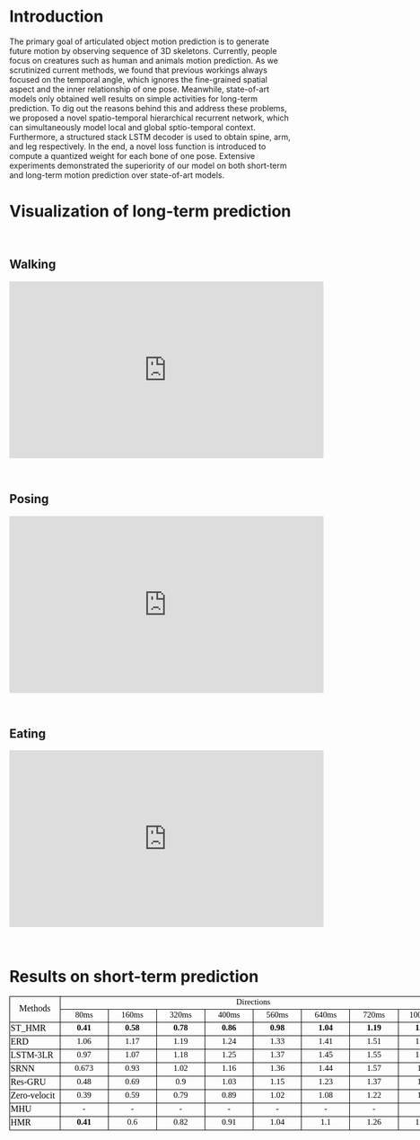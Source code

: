 # Introduction
The primary goal of articulated object motion prediction is to generate future motion by observing sequence of 3D skeletons. Currently, people focus on creatures such as human and animals motion prediction. As we scrutinized current methods, we found that previous workings always focused on the temporal angle, which ignores the fine-grained spatial aspect and the inner relationship of one pose. Meanwhile, state-of-art models only obtained well results on simple activities for long-term prediction. To dig out the reasons behind this and address these problems, we proposed a novel spatio-temporal hierarchical recurrent network, which can simultaneously model local and global sptio-temporal context. Furthermore, a structured stack LSTM decoder is used to obtain spine, arm, and leg respectively. In the end, a novel loss function is introduced to compute a quantized weight for each bone of one pose. Extensive experiments demonstrated the superiority of our model on both short-term and long-term motion prediction over state-of-art models.

# Visualization of long-term prediction

&nbsp;&nbsp;

## Walking


<center><iframe width="560" height="315" src="https://www.youtube.com/embed/4Z1IWTl-_7w" frameborder="0" allow="accelerometer; autoplay; encrypted-media; gyroscope; picture-in-picture" allowfullscreen></iframe></center>

&nbsp;

## Posing


<center><iframe width="560" height="315" src="https://www.youtube.com/embed/UptXczFf6Ro" frameborder="0" allow="accelerometer; autoplay; encrypted-media; gyroscope; picture-in-picture" allowfullscreen></iframe></center>

&nbsp;

## Eating


<center><iframe width="560" height="315" src="https://www.youtube.com/embed/Scur-WShQ5Y" frameborder="0" allow="accelerometer; autoplay; encrypted-media; gyroscope; picture-in-picture" allowfullscreen></iframe></center>

&nbsp;

# Results on short-term prediction


<style id="工作簿1_25555_Styles">
<!--table
	{mso-displayed-decimal-separator:"\.";
	mso-displayed-thousand-separator:"\,";}
@page
	{margin:.75in .7in .75in .7in;
	mso-header-margin:.3in;
	mso-footer-margin:.3in;}
.font5
	{color:windowtext;
	font-size:9.0pt;
	font-weight:400;
	font-style:normal;
	text-decoration:none;
	font-family:等线;
	mso-generic-font-family:auto;
	mso-font-charset:134;}
tr
	{mso-height-source:auto;
	mso-ruby-visibility:none;}
col
	{mso-width-source:auto;
	mso-ruby-visibility:none;}
br
	{mso-data-placement:same-cell;}
.style0
	{mso-number-format:General;
	text-align:general;
	vertical-align:middle;
	white-space:nowrap;
	mso-rotate:0;
	mso-background-source:auto;
	mso-pattern:auto;
	color:black;
	font-size:12.0pt;
	font-weight:400;
	font-style:normal;
	text-decoration:none;
	font-family:等线;
	mso-generic-font-family:auto;
	mso-font-charset:134;
	border:none;
	mso-protection:locked visible;
	mso-style-name:常规;
	mso-style-id:0;}
.style26
	{background:#C6EFCE;
	mso-pattern:black none;
	color:#006100;
	font-size:12.0pt;
	font-weight:400;
	font-style:normal;
	text-decoration:none;
	font-family:等线;
	mso-generic-font-family:auto;
	mso-font-charset:134;
	mso-style-name:好;
	mso-style-id:26;}
.style35
	{background:#FFFFCC;
	mso-pattern:black none;
	border:.5pt solid #B2B2B2;
	mso-style-name:注释;
	mso-style-id:10;}
td
	{mso-style-parent:style0;
	padding-top:1px;
	padding-right:1px;
	padding-left:1px;
	mso-ignore:padding;
	color:black;
	font-size:12.0pt;
	font-weight:400;
	font-style:normal;
	text-decoration:none;
	font-family:等线;
	mso-generic-font-family:auto;
	mso-font-charset:134;
	mso-number-format:General;
	text-align:general;
	vertical-align:middle;
	border:none;
	mso-background-source:auto;
	mso-pattern:auto;
	mso-protection:locked visible;
	white-space:nowrap;
	mso-rotate:0;}
.xl65
	{mso-style-parent:style35;
	font-size:11.0pt;
	font-weight:700;
	text-align:center;
	border:.5pt solid windowtext;}
.xl66
	{mso-style-parent:style26;
	font-size:11.0pt;
	font-weight:700;
	text-align:center;
	border:.5pt solid windowtext;}
.xl67
	{mso-style-parent:style35;
	font-size:11.0pt;
	text-align:center;
	border:.5pt solid windowtext;}
.xl68
	{mso-style-parent:style0;
	font-size:11.0pt;
	text-align:center;
	border:.5pt solid windowtext;}
.xl69
	{mso-style-parent:style0;
	text-align:center;
	border:.5pt solid windowtext;}
.xl70
	{mso-style-parent:style0;
	border:.5pt solid windowtext;}
ruby
	{ruby-align:left;}
rt
	{color:windowtext;
	font-size:9.0pt;
	font-weight:400;
	font-style:normal;
	text-decoration:none;
	font-family:等线;
	mso-generic-font-family:auto;
	mso-font-charset:134;
	mso-char-type:none;
	display:none;}
-->
</style>

<table border=0 cellpadding=0 cellspacing=0 width=783 style='border-collapse:
 collapse;table-layout:fixed;width:585pt'>
 <col width=87 span=9 style='width:65pt'>
 <tr height=21 style='height:16.0pt'>
  <td rowspan=2 height=42 class=xl69 width=87 style='height:32.0pt;width:65pt'>Methods</td>
  <td colspan=8 class=xl68 width=696 style='border-left:none;width:520pt'>Directions</td>
 </tr>
 <tr height=21 style='height:16.0pt'>
  <td height=21 class=xl68 style='height:16.0pt;border-top:none;border-left:
  none'>80ms</td>
  <td class=xl68 style='border-top:none;border-left:none'>160ms</td>
  <td class=xl68 style='border-top:none;border-left:none'>320ms</td>
  <td class=xl68 style='border-top:none;border-left:none'>400ms</td>
  <td class=xl68 style='border-top:none;border-left:none'>560ms</td>
  <td class=xl68 style='border-top:none;border-left:none'>640ms</td>
  <td class=xl68 style='border-top:none;border-left:none'>720ms</td>
  <td class=xl68 style='border-top:none;border-left:none'>1000ms</td>
 </tr>
 <tr height=21 style='height:16.0pt'>
  <td height=21 class=xl70 style='height:16.0pt;border-top:none'>ST_HMR</td>
  <td class=xl66 style='border-top:none;border-left:none'>0.41</td>
  <td class=xl66 style='border-top:none;border-left:none'>0.58</td>
  <td class=xl66 style='border-top:none;border-left:none'>0.78</td>
  <td class=xl66 style='border-top:none;border-left:none'>0.86</td>
  <td class=xl66 style='border-top:none;border-left:none'>0.98</td>
  <td class=xl66 style='border-top:none;border-left:none'>1.04</td>
  <td class=xl66 style='border-top:none;border-left:none'>1.19</td>
  <td class=xl66 style='border-top:none;border-left:none'>1.48</td>
 </tr>
 <tr height=21 style='height:16.0pt'>
  <td height=21 class=xl70 style='height:16.0pt;border-top:none'>ERD</td>
  <td class=xl68 style='border-top:none;border-left:none'>1.06</td>
  <td class=xl68 style='border-top:none;border-left:none'>1.17</td>
  <td class=xl68 style='border-top:none;border-left:none'>1.19</td>
  <td class=xl68 style='border-top:none;border-left:none'>1.24</td>
  <td class=xl68 style='border-top:none;border-left:none'>1.33</td>
  <td class=xl68 style='border-top:none;border-left:none'>1.41</td>
  <td class=xl68 style='border-top:none;border-left:none'>1.51</td>
  <td class=xl68 style='border-top:none;border-left:none'>1.79</td>
 </tr>
 <tr height=21 style='height:16.0pt'>
  <td height=21 class=xl70 style='height:16.0pt;border-top:none'>LSTM-3LR</td>
  <td class=xl68 style='border-top:none;border-left:none'>0.97</td>
  <td class=xl68 style='border-top:none;border-left:none'>1.07</td>
  <td class=xl68 style='border-top:none;border-left:none'>1.18</td>
  <td class=xl68 style='border-top:none;border-left:none'>1.25</td>
  <td class=xl68 style='border-top:none;border-left:none'>1.37</td>
  <td class=xl68 style='border-top:none;border-left:none'>1.45</td>
  <td class=xl68 style='border-top:none;border-left:none'>1.55</td>
  <td class=xl68 style='border-top:none;border-left:none'>1.79</td>
 </tr>
 <tr height=21 style='height:16.0pt'>
  <td height=21 class=xl70 style='height:16.0pt;border-top:none'>SRNN</td>
  <td class=xl68 style='border-top:none;border-left:none'>0.673</td>
  <td class=xl68 style='border-top:none;border-left:none'>0.93</td>
  <td class=xl68 style='border-top:none;border-left:none'>1.02</td>
  <td class=xl68 style='border-top:none;border-left:none'>1.16</td>
  <td class=xl68 style='border-top:none;border-left:none'>1.36</td>
  <td class=xl68 style='border-top:none;border-left:none'>1.44</td>
  <td class=xl68 style='border-top:none;border-left:none'>1.57</td>
  <td class=xl68 style='border-top:none;border-left:none'>1.9</td>
 </tr>
 <tr height=21 style='height:16.0pt'>
  <td height=21 class=xl70 style='height:16.0pt;border-top:none'>Res-GRU</td>
  <td class=xl68 style='border-top:none;border-left:none'>0.48</td>
  <td class=xl68 style='border-top:none;border-left:none'>0.69</td>
  <td class=xl68 style='border-top:none;border-left:none'>0.9</td>
  <td class=xl68 style='border-top:none;border-left:none'>1.03</td>
  <td class=xl68 style='border-top:none;border-left:none'>1.15</td>
  <td class=xl68 style='border-top:none;border-left:none'>1.23</td>
  <td class=xl68 style='border-top:none;border-left:none'>1.37</td>
  <td class=xl68 style='border-top:none;border-left:none'>1.7</td>
 </tr>
 <tr height=21 style='height:16.0pt'>
  <td height=21 class=xl70 style='height:16.0pt;border-top:none'>Zero-velocit<span
  style='display:none'>y</span></td>
  <td class=xl68 style='border-top:none;border-left:none'>0.39</td>
  <td class=xl68 style='border-top:none;border-left:none'>0.59</td>
  <td class=xl68 style='border-top:none;border-left:none'>0.79</td>
  <td class=xl68 style='border-top:none;border-left:none'>0.89</td>
  <td class=xl68 style='border-top:none;border-left:none'>1.02</td>
  <td class=xl68 style='border-top:none;border-left:none'>1.08</td>
  <td class=xl68 style='border-top:none;border-left:none'>1.22</td>
  <td class=xl68 style='border-top:none;border-left:none'>1.5</td>
 </tr>
 <tr height=21 style='height:16.0pt'>
  <td height=21 class=xl70 style='height:16.0pt;border-top:none'>MHU</td>
  <td class=xl68 style='border-top:none;border-left:none'>-</td>
  <td class=xl68 style='border-top:none;border-left:none'>-</td>
  <td class=xl68 style='border-top:none;border-left:none'>-</td>
  <td class=xl68 style='border-top:none;border-left:none'>-</td>
  <td class=xl68 style='border-top:none;border-left:none'>-</td>
  <td class=xl68 style='border-top:none;border-left:none'>-</td>
  <td class=xl68 style='border-top:none;border-left:none'>-</td>
  <td class=xl68 style='border-top:none;border-left:none'>-</td>
 </tr>
 <tr height=21 style='height:16.0pt'>
  <td height=21 class=xl70 style='height:16.0pt;border-top:none'>HMR</td>
  <td class=xl65 style='border-top:none;border-left:none'>0.41</td>
  <td class=xl67 style='border-top:none;border-left:none'>0.6</td>
  <td class=xl67 style='border-top:none;border-left:none'>0.82</td>
  <td class=xl67 style='border-top:none;border-left:none'>0.91</td>
  <td class=xl67 style='border-top:none;border-left:none'>1.04</td>
  <td class=xl67 style='border-top:none;border-left:none'>1.1</td>
  <td class=xl67 style='border-top:none;border-left:none'>1.26</td>
  <td class=xl67 style='border-top:none;border-left:none'>1.57</td>
 </tr>
 <tr height=0 style='display:none'>
  <td width=87 style='width:65pt'></td>
  <td width=87 style='width:65pt'></td>
  <td width=87 style='width:65pt'></td>
  <td width=87 style='width:65pt'></td>
  <td width=87 style='width:65pt'></td>
  <td width=87 style='width:65pt'></td>
  <td width=87 style='width:65pt'></td>
  <td width=87 style='width:65pt'></td>
  <td width=87 style='width:65pt'></td>
 </tr>
</table>

